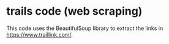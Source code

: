# trails code (web scraping)
This code uses the BeautifulSoup library to extract the links in https://www.traillink.com/.


